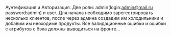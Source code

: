 Аунтефикация и Авторизация.
Две роли: admin(login:admin@mail.ru password:admin) и user.
Для начала необходимо зарегестрировать несколько клиентов, после через админа создадим им холодильники и добавим им неоходиме продукты.
Все валидационные ошибки и ошибки с атрибутов с бэка должны выводиться на фронте...
